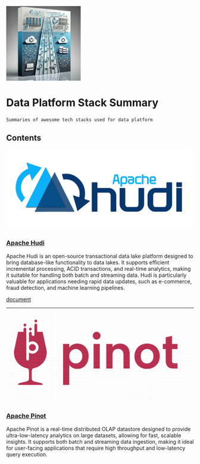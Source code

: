 <img src='./images/thumbnail.webp' width='200px' alt='thumbnail' />

# Data Platform Stack Summary

`Summaries of awesome tech stacks used for data platform`

## Contents

![hudi](./images/logo/hudi.png)
### [Apache Hudi](https://hudi.apache.org/)

Apache Hudi is an open-source transactional data lake platform designed to bring database-like functionality to data lakes. It supports efficient incremental processing, ACID transactions, and real-time analytics, making it suitable for handling both batch and streaming data. Hudi is particularly valuable for applications needing rapid data updates, such as e-commerce, fraud detection, and machine learning pipelines.

[document](./docs/hudi.md)

---

![pinot](./images/logo/pinot.png)
### [Apache Pinot](https://pinot.apache.org/)

Apache Pinot is a real-time distributed OLAP datastore designed to provide ultra-low-latency analytics on large datasets, allowing for fast, scalable insights. It supports both batch and streaming data ingestion, making it ideal for user-facing applications that require high throughput and low-latency query execution​.

